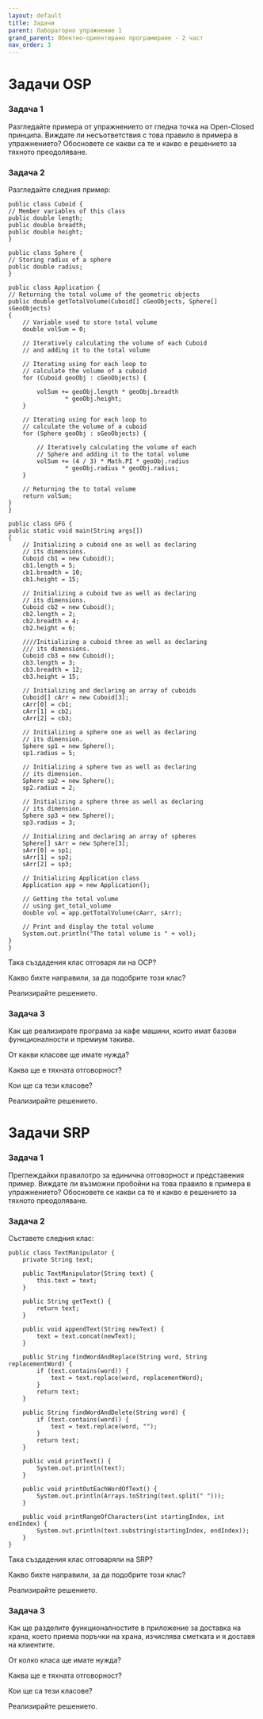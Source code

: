 ```yaml
---
layout: default
title: Задачи
parent: Лабораторно упражнение 1
grand_parent: Обектно-ориентирано програмиране - 2 част
nav_order: 3
---
```


# Задачи OSP

### Задача 1

Разгледайте примера от упражнението от гледна точка на Open-Closed принципа. Виждате ли несъответствия с това правило в примера в упражнението? Обосновете се какви са те и какво е решението за тяхното преодоляване.

### Задача 2

Разгледайте следния пример:

```
public class Cuboid {
// Member variables of this class
public double length;
public double breadth;
public double height;
}
```

```
public class Sphere {
// Storing radius of a sphere
public double radius;
}
```

```
public class Application {
// Returning the total volume of the geometric objects
public double getTotalVolume(Cuboid[] cGeoObjects, Sphere[] sGeoObjects)
{
	// Variable used to store total volume
	double volSum = 0;

	// Iteratively calculating the volume of each Cuboid
	// and adding it to the total volume

	// Iterating using for each loop to
	// calculate the volume of a cuboid
	for (Cuboid geoObj : cGeoObjects) {

		volSum += geoObj.length * geoObj.breadth
				* geoObj.height;
	}

	// Iterating using for each loop to
	// calculate the volume of a cuboid
	for (Sphere geoObj : sGeoObjects) {

		// Iteratively calculating the volume of each
		// Sphere and adding it to the total volume
		volSum += (4 / 3) * Math.PI * geoObj.radius
				* geoObj.radius * geoObj.radius;
	}

	// Returning the to total volume
	return volSum;
}
}
```

```
public class GFG {
public static void main(String args[])
{
	// Initializing a cuboid one as well as declaring
	// its dimensions.
	Cuboid cb1 = new Cuboid();
	cb1.length = 5;
	cb1.breadth = 10;
	cb1.height = 15;

	// Initializing a cuboid two as well as declaring
	// its dimensions.
	Cuboid cb2 = new Cuboid();
	cb2.length = 2;
	cb2.breadth = 4;
	cb2.height = 6;

	////Initializing a cuboid three as well as declaring
	/// its dimensions.
	Cuboid cb3 = new Cuboid();
	cb3.length = 3;
	cb3.breadth = 12;
	cb3.height = 15;

	// Initializing and declaring an array of cuboids
	Cuboid[] cArr = new Cuboid[3];
	cArr[0] = cb1;
	cArr[1] = cb2;
	cArr[2] = cb3;

	// Initializing a sphere one as well as declaring
	// its dimension.
	Sphere sp1 = new Sphere();
	sp1.radius = 5;

	// Initializing a sphere two as well as declaring
	// its dimension.
	Sphere sp2 = new Sphere();
	sp2.radius = 2;

	// Initializing a sphere three as well as declaring
	// its dimension.
	Sphere sp3 = new Sphere();
	sp3.radius = 3;

	// Initializing and declaring an array of spheres
	Sphere[] sArr = new Sphere[3];
	sArr[0] = sp1;
	sArr[1] = sp2;
	sArr[2] = sp3;

	// Initializing Application class
	Application app = new Application();

	// Getting the total volume
	// using get_total_volume
	double vol = app.getTotalVolume(cAarr, sArr);

	// Print and display the total volume
	System.out.println("The total volume is " + vol);
}
}
```

Така създадения клас отговаря ли на OCP?

Какво бихте направили, за да подобрите този клас?

Реализирайте решението.

### Задача 3

Как ще реализирате програма за кафе машини, които имат базови функционалности и премиум такива.

От какви класове ще имате нужда?

Каква ще е тяхната отговорност?

Кои ще са тези класове?

Реализирайте решението.

# Задачи SRP

### Задача 1

Преглеждайки правилотро за единична отговорност и представения пример. Виждате ли възможни пробойни на това правило в примера в упражнението? Обосновете се какви са те и какво е решението за тяхното преодоляване.

### Задача 2

Съставете следния клас:

```
public class TextManipulator { 
    private String text;
    
    public TextManipulator(String text) {
        this.text = text;
    }
    
    public String getText() {
        return text;
    }
    
    public void appendText(String newText) {
        text = text.concat(newText);
    }
    
    public String findWordAndReplace(String word, String replacementWord) {
        if (text.contains(word)) {
            text = text.replace(word, replacementWord);
        }
        return text;
    }
    
    public String findWordAndDelete(String word) {
        if (text.contains(word)) {
            text = text.replace(word, "");
        }
        return text;
    }
    
    public void printText() {
        System.out.println(text);
    }

    public void printOutEachWordOfText() {
        System.out.println(Arrays.toString(text.split(" ")));
    }

    public void printRangeOfCharacters(int startingIndex, int endIndex) {
        System.out.println(text.substring(startingIndex, endIndex));
    }
}
```

Така създадения клас отговаряли на SRP?

Какво бихте направили, за да подобрите този клас?

Реализирайте решението.

### Задача 3

Как ще разделите функционалностите в приложение за доставка на храна, което приема поръчки на храна, изчислява сметката и я доставя на клиентите.

От колко класа ще имате нужда?

Каква ще е тяхната отговорност?

Кои ще са тези класове?

Реализирайте решението.
